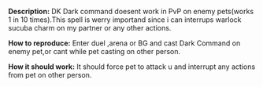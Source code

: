 **Description:** DK Dark command doesent work in PvP on enemy pets(works 1 in 10 times).This spell is werry importand since i can interrups warlock sucuba charm on my partner or any other actions.


**How to reproduce:** Enter duel ,arena or BG and cast Dark Command on enemy pet,or cant while pet casting on other person.


**How it should work:** It should force pet to attack u and interrupt any actions from pet on other person.

